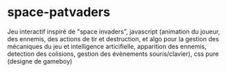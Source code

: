 # space-patvaders
Jeu interactif inspiré de "space invaders", javascript (animation du joueur, des ennemis, des actions de tir et destruction, et algo pour la gestion des mécaniques du jeu et intelligence articifielle, apparition des ennemis, detection des colisions, gestion des évènements souris/clavier), css pure (designe de gameboy)
